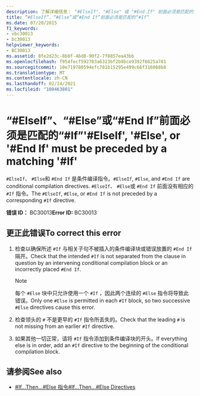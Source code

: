 ```yaml
---
description: 了解详细信息： "#ElseIf"、"#Else" 或 "#End If" 前面必须是匹配的 "#If"
title: “#ElseIf”、“#Else”或“#End If”前面必须是匹配的“#If”
ms.date: 07/20/2015
f1_keywords:
- vbc30013
- bc30013
helpviewer_keywords:
- BC30013
ms.assetid: 8fe2d23c-8b8f-46d8-90f2-7f8857ea43bb
ms.openlocfilehash: f954fecf592783a6323bf2b9bce9392f6625a781
ms.sourcegitcommit: 10e719780594efc781b15295e499c66f316068b8
ms.translationtype: MT
ms.contentlocale: zh-CN
ms.lasthandoff: 02/14/2021
ms.locfileid: "100463801"
---
```

# <a name="elseif-else-or-end-if-must-be-preceded-by-a-matching-if"></a><span data-ttu-id="c60b9-103">“#ElseIf”、“#Else”或“#End If”前面必须是匹配的“#If”</span><span class="sxs-lookup"><span data-stu-id="c60b9-103">'#ElseIf', '#Else', or '#End If' must be preceded by a matching '#If'</span></span>

<span data-ttu-id="c60b9-104">`#ElseIf`、 `#Else`和 `#End If` 是条件编译指令。</span><span class="sxs-lookup"><span data-stu-id="c60b9-104">`#ElseIf`, `#Else`, and `#End If` are conditional compilation directives.</span></span> <span data-ttu-id="c60b9-105">`#ElseIf`、 `#Else`或 `#End If` 前面没有相应的 `#If` 指令。</span><span class="sxs-lookup"><span data-stu-id="c60b9-105">The `#ElseIf`, `#Else`, or `#End If` is not preceded by a corresponding `#If` directive.</span></span>  
  
 <span data-ttu-id="c60b9-106">**错误 ID：** BC30013</span><span class="sxs-lookup"><span data-stu-id="c60b9-106">**Error ID:** BC30013</span></span>  
  
## <a name="to-correct-this-error"></a><span data-ttu-id="c60b9-107">更正此错误</span><span class="sxs-lookup"><span data-stu-id="c60b9-107">To correct this error</span></span>  
  
1. <span data-ttu-id="c60b9-108">检查以确保所述 `#If` 与相关子句不被插入的条件编译块或错误放置的 `#End If`隔开。</span><span class="sxs-lookup"><span data-stu-id="c60b9-108">Check that the intended `#If` is not separated from the clause in question by an intervening conditional compilation block or an incorrectly placed `#End If`.</span></span>  
  
    > [!NOTE]
    > <span data-ttu-id="c60b9-109">每个 `#Else` 块中只允许使用一个 `#If` ，因此两个连续的 `#Else` 指令将导致此错误。</span><span class="sxs-lookup"><span data-stu-id="c60b9-109">Only one `#Else` is permitted in each `#If` block, so two successive `#Else` directives cause this error.</span></span>  
  
2. <span data-ttu-id="c60b9-110">检查领头的 `#` 不是更早的 `#If` 指令所丢失的。</span><span class="sxs-lookup"><span data-stu-id="c60b9-110">Check that the leading `#` is not missing from an earlier `#If` directive.</span></span>  
  
3. <span data-ttu-id="c60b9-111">如果其他一切正常，请将 `#If` 指令添加到条件编译块的开头。</span><span class="sxs-lookup"><span data-stu-id="c60b9-111">If everything else is in order, add an `#If` directive to the beginning of the conditional compilation block.</span></span>  
  
## <a name="see-also"></a><span data-ttu-id="c60b9-112">请参阅</span><span class="sxs-lookup"><span data-stu-id="c60b9-112">See also</span></span>

- [<span data-ttu-id="c60b9-113">#If...Then...#Else 指令</span><span class="sxs-lookup"><span data-stu-id="c60b9-113">#If...Then...#Else Directives</span></span>](../language-reference/directives/if-then-else-directives.md)
